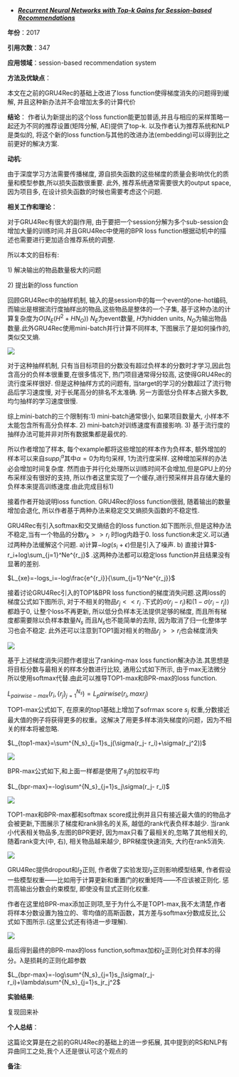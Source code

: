 + ***[Recurrent Neural Networks with Top-k Gains for Session-based Recommendations](https://arxiv.org/abs/1706.03847)***   

**年份**：2017    

**引用次数**：347    

**应用领域**：session-based recommendation system  

**方法及优缺点**：  

本文在之前的GRU4Rec的基础上改进了loss function使得梯度消失的问题得到缓解, 并且这种新办法并不会增加太多的计算代价  

**结论**：
作者认为新提出的这个loss function能更加普适,并且与相应的采样策略一起还为不同的推荐设置(矩阵分解, AE)提供了top-k. 以及作者认为推荐系统和NLP是类似的, 将这个新的loss function与其他的改进办法(embedding)可以得到比之前更好的解决方案.    

**动机**:  

由于深度学习方法需要传播梯度, 源自损失函数的这些梯度的质量会影响优化的质量和模型参数,所以损失函数很重要. 此外, 推荐系统通常需要很大的output space,因为项目多, 在设计损失函数的时候也需要考虑这个问题.    

**相关工作和理论**： 

对于GRU4Rec有很大的副作用, 由于要把一个session分解为多个sub-session会增加大量的训练时间.并且GRU4Rec中使用的BPR loss function根据动机中的描述也需要进行更加适合推荐系统的调整.    

所以本文的目标有:    

1\) 解决输出的物品数量极大的问题    

2\) 提出新的loss function  

回顾GRU4Rec中的抽样机制, 输入的是session中的每一个event的one-hot编码, 而输出是根据流行度抽样出的物品,这些物品是整体的一个子集, 基于这种办法的计算复杂度为$O(N_E(H^2+HN_O))$ $N_E$为event数量, $H$为hidden units, $N_O$为输出物品数量.此外GRU4Rec使用mini-batch并行计算不同样本, 下图展示了是如何操作的,类似交叉熵.  

![](https://paperrecord.oss-cn-shanghai.aliyuncs.com/202204161752731.PNG)  

对于这种抽样机制, 只有当目标项目的分数没有超过负样本的分数时才学习,因此包含高分的负样本很重要,在很多情况下, 热门项目通常得分较高, 这使得GRU4Rec的流行度采样很好. 但是这种抽样方式的问题有, 当target的学习的分数超过了流行物品后学习速度慢, 对于长尾高分的排名不太准确. 另一方面低分负样本占据大多数, 均匀抽样的学习速度很慢.   

综上mini-batch的三个限制有:1) mini-batch通常很小, 如果项目数量大, 小样本不太能包含所有高分负样本. 2) mini-batch对训练速度有直接影响. 3) 基于流行度的抽样办法可能并非对所有数据集都是最优的.  

所以作者增加了样本, 每个example都将这些增加的样本作为负样本, 额外增加的样本可以来自$sup p_i^\alpha$其中$\alpha=0$为均匀采样, 1为流行度采样. 这种增加采样的办法必会增加时间复杂度. 然而由于并行化处理所以训练时间不会增加,但是GPU上的分布采样没有很好的支持, 所以作者这里实现了一个缓存,进行预采样并且存储大量的负样本来提高训练速度.由此完成目标1)  

接着作者开始说明loss function. GRU4Rec的loss function很弱, 随着输出的数量增加会退化, 所以作者基于两种办法来稳定交叉熵损失函数的不稳定性.  

GRU4Rec有引入softmax和交叉熵结合的loss function.如下图所示,但是这种办法不稳定,当有一个物品的分数$r_k >> r_i$ 时log内趋于0. loss function未定义.可以通过两种办法缓解这个问题. a)计算$-log(s_i+\epsilon)$但是引入了噪声. b) 直接计算$-r_i+log\sum_{j=1}^Ne^{r_j}$ .这两种办法都可以稳定loss function并且结果没有显著的差别.  

$L_{xe}=-logs_i=-log\frac{e^{r_i}}{\sum_{j=1}^Ne^{r_j}}$    

接着讨论GRU4Rec引入的TOP1&BPR loss function的梯度消失问题.这两loss的梯度公式如下图所示, 对于不相关的物品$r_j << r_i$ .下式的$\sigma(r_j-r_i)$和$(1-\sigma(r_i-r_j))$都趋于0, 让整个loss不再更新, 所以低分负样本无法提供足够的梯度, 而且所有梯度都需要除以负样本数量$N_s$ 而且$N_s$也不能简单的去除, 因为取消了归一化整体学习也会不稳定.   此外还可以注意到TOP1面对相关的物品$r_j>> r_i$也会梯度消失  

![](https://paperrecord.oss-cn-shanghai.aliyuncs.com/202204171041178.PNG)  



基于上述梯度消失问题作者提出了ranking-max loss function解决办法.其思想是将目标分数与最相关的样本分数进行比较, 通用公式如下所示, 由于max无法微分所以使用softmax代替.由此可以推导TOP1-max和BPR-max的loss function.  

$L_{pairwise-max}(r_i, \{r_j\}^{N_s}_{j=1})=L_pairwise(r_i, maxr_j)$  

TOP1-max公式如下, 在原来的top1基础上增加了sofrmax score $s_j$ 权重,分数接近最大值的例子将获得更多的权重。这解决了用更多样本消失梯度的问题，因为不相关的样本将被忽略.  

$L_{top1-max}=\sum^{N_s}_{j=1}s_j(\sigma(r_j- r_i)+\sigma(r_j^2))$    

![](https://paperrecord.oss-cn-shanghai.aliyuncs.com/202204171128165.PNG)  

BPR-max公式如下,和上面一样都是使用了$s_j$的加权平均  

$L_{bpr-max}=-log\sum^{N_s}_{j=1}s_j\sigma(r_j- r_i)$  

![](https://paperrecord.oss-cn-shanghai.aliyuncs.com/202204171240628.PNG)  

TOP1-max和BPR-max都和softmax score成比例并且只有接近最大值的的物品才会被更新,下图展示了梯度和rank排名的关系, 越低的rank代表负样本越少. 当rank小代表相关物品多,左图的BPR更好, 因为max只看了最相关的,忽略了其他相关的, 随着rank变大(中, 右), 相关物品越来越少, BPR梯度快速消失, 大约在rank5消失.    

![](https://paperrecord.oss-cn-shanghai.aliyuncs.com/202204171430514.PNG)  

GRU4Rec提供dropout和$l_2$正则, 作者做了实验发现$l_2$正则影响模型结果, 作者假设一些模型权重——比如用于计算更新和重置门的权重矩阵——不应该被正则化. 惩罚高输出分数会约束模型, 即使没有显式正则化权重.    

作者在这里给BPR-max添加正则项,至于为什么不是TOP1-max,我不太清楚,作者将样本分数设置为独立的、零均值的高斯函数，其方差与softmax分数成反比,公式如下图所示.(这里公式还有待进一步理解).  

![](https://paperrecord.oss-cn-shanghai.aliyuncs.com/202204171539353.PNG)  

最后得到最终的BPR-max的loss function,softmax加权$l_2$正则化对负样本的得分。λ是损耗的正则化超参数  

$L_{bpr-max}=-log\sum^{N_s}_{j=1}s_j\sigma(r_j- r_i)+\lambda\sum^{N_s}_{j=1}s_jr_j^2$  

**实验结果**:  

复现回来补  

**个人总结**： 

这篇论文算是在之前的GRU4Rec的基础上的进一步拓展, 其中提到的RS和NLP有异曲同工之处,我个人还是很认可这个观点的  

**备注**:  